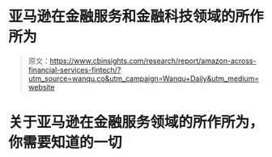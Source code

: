 # 亚马逊在金融服务和金融科技领域的所作所为

> 原文：<https://www.cbinsights.com/research/report/amazon-across-financial-services-fintech/?utm_source=wanqu.co&utm_campaign=Wanqu+Daily&utm_medium=website>





# 关于亚马逊在金融服务领域的所作所为，你需要知道的一切



